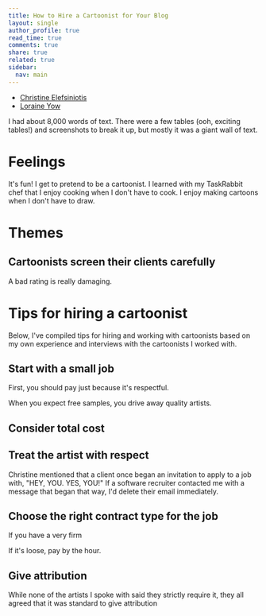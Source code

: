 ```yaml
---
title: How to Hire a Cartoonist for Your Blog
layout: single
author_profile: true
read_time: true
comments: true
share: true
related: true
sidebar:
  nav: main
---
```


* [Christine Elefsiniotis](https://www.facebook.com/christinaillustration/)
* [Loraine Yow](https://www.linkedin.com/in/lolo-ology/)

I had about 8,000 words of text. There were a few tables (ooh, exciting tables!) and screenshots to break it up, but mostly it was a giant wall of text.

# Feelings

It's fun! I get to pretend to be a cartoonist. I learned with my TaskRabbit chef that I enjoy cooking when I don't have to cook. I enjoy making cartoons when I don't have to draw.

# Themes

## Cartoonists screen their clients carefully

A bad rating is really damaging.
# Tips for hiring a cartoonist
Below, I've compiled tips for hiring and working with cartoonists based on my own experience and interviews with the cartoonists I worked with.

## Start with a small job

First, you should pay just because it's respectful.

When you expect free samples, you drive away quality artists.

## Consider total cost



## Treat the artist with respect

Christine mentioned that a client once began an invitation to apply to a job with, "HEY, YOU. YES, YOU!" If a software recruiter contacted me with a message that began that way, I'd delete their email immediately.

## Choose the right contract type for the job

If you have a very firm

If it's loose, pay by the hour.

## Give attribution

While none of the artists I spoke with said they strictly require it, they all agreed that it was standard to give attribution